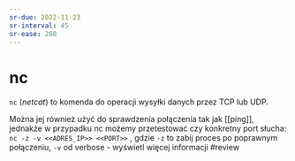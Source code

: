 ```yaml
---
sr-due: 2022-11-23
sr-interval: 45
sr-ease: 260
---
```


# nc
`nc` (*netcat*) to komenda do operacji wysyłki danych przez  TCP lub UDP. 

Można jej również użyć do sprawdzenia połączenia tak jak [[ping]], jednakże w przypadku nc możemy przetestować czy konkretny port słucha:
`nc -z -v <<ADRES_IP>> <<PORT>>` , gdzie `-z` to zabij proces po poprawnym połączeniu, `-v` od verbose - wyświetl więcej informacji
#review